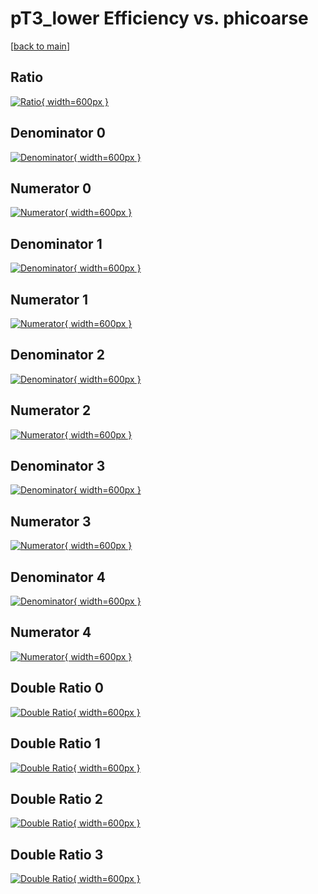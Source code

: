 # pT3_lower Efficiency vs. phicoarse

[[back to main](./)]



## Ratio

[![Ratio](../mtv/var/pT3_lower_xtr_0_1_eff_phicoarse.png){ width=600px }](../mtv/var/pT3_lower_xtr_0_1_eff_phicoarse.pdf)

## Denominator 0

[![Denominator](../mtv/den/pT3_lower_xtr_0_1_eff_phicoarse_den0.png){ width=600px }](../mtv/den/pT3_lower_xtr_0_1_eff_phicoarse_den0.pdf)

## Numerator 0

[![Numerator](../mtv/num/pT3_lower_xtr_0_1_eff_phicoarse_num0.png){ width=600px }](../mtv/num/pT3_lower_xtr_0_1_eff_phicoarse_num0.pdf)

## Denominator 1

[![Denominator](../mtv/den/pT3_lower_xtr_0_1_eff_phicoarse_den1.png){ width=600px }](../mtv/den/pT3_lower_xtr_0_1_eff_phicoarse_den1.pdf)

## Numerator 1

[![Numerator](../mtv/num/pT3_lower_xtr_0_1_eff_phicoarse_num1.png){ width=600px }](../mtv/num/pT3_lower_xtr_0_1_eff_phicoarse_num1.pdf)

## Denominator 2

[![Denominator](../mtv/den/pT3_lower_xtr_0_1_eff_phicoarse_den2.png){ width=600px }](../mtv/den/pT3_lower_xtr_0_1_eff_phicoarse_den2.pdf)

## Numerator 2

[![Numerator](../mtv/num/pT3_lower_xtr_0_1_eff_phicoarse_num2.png){ width=600px }](../mtv/num/pT3_lower_xtr_0_1_eff_phicoarse_num2.pdf)

## Denominator 3

[![Denominator](../mtv/den/pT3_lower_xtr_0_1_eff_phicoarse_den3.png){ width=600px }](../mtv/den/pT3_lower_xtr_0_1_eff_phicoarse_den3.pdf)

## Numerator 3

[![Numerator](../mtv/num/pT3_lower_xtr_0_1_eff_phicoarse_num3.png){ width=600px }](../mtv/num/pT3_lower_xtr_0_1_eff_phicoarse_num3.pdf)

## Denominator 4

[![Denominator](../mtv/den/pT3_lower_xtr_0_1_eff_phicoarse_den4.png){ width=600px }](../mtv/den/pT3_lower_xtr_0_1_eff_phicoarse_den4.pdf)

## Numerator 4

[![Numerator](../mtv/num/pT3_lower_xtr_0_1_eff_phicoarse_num4.png){ width=600px }](../mtv/num/pT3_lower_xtr_0_1_eff_phicoarse_num4.pdf)

## Double Ratio 0

[![Double Ratio](../mtv/ratio/pT3_lower_xtr_0_1_eff_phicoarse_ratio0.png){ width=600px }](../mtv/ratio/pT3_lower_xtr_0_1_eff_phicoarse_ratio0.pdf)

## Double Ratio 1

[![Double Ratio](../mtv/ratio/pT3_lower_xtr_0_1_eff_phicoarse_ratio1.png){ width=600px }](../mtv/ratio/pT3_lower_xtr_0_1_eff_phicoarse_ratio1.pdf)

## Double Ratio 2

[![Double Ratio](../mtv/ratio/pT3_lower_xtr_0_1_eff_phicoarse_ratio2.png){ width=600px }](../mtv/ratio/pT3_lower_xtr_0_1_eff_phicoarse_ratio2.pdf)

## Double Ratio 3

[![Double Ratio](../mtv/ratio/pT3_lower_xtr_0_1_eff_phicoarse_ratio3.png){ width=600px }](../mtv/ratio/pT3_lower_xtr_0_1_eff_phicoarse_ratio3.pdf)

